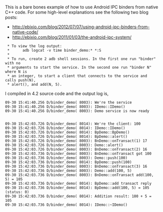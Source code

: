 This is a bare bones example of how to use Android IPC binders from native C++
code. For some high-level explanations see the following two blog posts:

- http://ebixio.com/blog/2012/07/07/using-android-ipc-binders-from-native-code/
- http://ebixio.com/blog/2011/01/03/the-android-ipc-system/

```
 * To view the log output:
 *      adb logcat -v time binder_demo:* *:S
 *
 * To run, create 2 adb shell sessions. In the first one run "binder" with no
 * arguments to start the service. In the second one run "binder N" where N is
 * an integer, to start a client that connects to the service and calls push(N),
 * alert(), and add(N, 5).
```

I compiled in 4.2 source code and the output log is,
```
09-30 15:41:40.256 D/binder_demo( 8003): We're the service
09-30 15:41:40.256 D/binder_demo( 8003): IDemo::IDemo()
09-30 15:41:40.256 D/binder_demo( 8003): Demo service is now ready


09-30 15:42:03.726 D/binder_demo( 8014): We're the client: 100
09-30 15:42:03.726 D/binder_demo( 8014): IDemo::IDemo()
09-30 15:42:03.726 D/binder_demo( 8014): BpDemo::BpDemo()
09-30 15:42:03.726 D/binder_demo( 8014): BpDemo::alert()
09-30 15:42:03.726 D/binder_demo( 8003): BnDemo::onTransact(1) 17
09-30 15:42:03.726 D/binder_demo( 8003): Demo::alert()
09-30 15:42:03.726 D/binder_demo( 8003): BnDemo::onTransact(2) 16
09-30 15:42:03.736 D/binder_demo( 8003): BnDemo::onTransact got 100
09-30 15:42:03.736 D/binder_demo( 8003): Demo::push(100)
09-30 15:42:03.736 D/binder_demo( 8014): BpDemo::push(100)
09-30 15:42:03.736 D/binder_demo( 8003): BnDemo::onTransact(3) 16
09-30 15:42:03.736 D/binder_demo( 8003): Demo::add(100, 5)
09-30 15:42:03.736 D/binder_demo( 8003): BnDemo::onTransact add(100, 5) = 105
09-30 15:42:03.736 D/binder_demo( 8014): BpDemo::add transact reply
09-30 15:42:03.736 D/binder_demo( 8014): BpDemo::add(100, 5) = 105 (status: 0)
09-30 15:42:03.736 D/binder_demo( 8014): Addition result: 100 + 5 = 105
09-30 15:42:03.736 D/binder_demo( 8014): IDemo::~IDemo()

```
